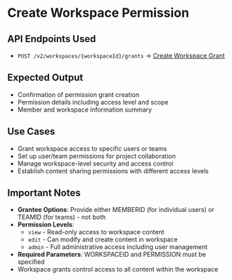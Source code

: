 # Create Workspace Permission

## API Endpoints Used

- `POST /v2/workspaces/{workspaceId}/grants` → [Create Workspace Grant](https://help.sigmacomputing.com/reference/createworkspacegrant)

## Expected Output

- Confirmation of permission grant creation
- Permission details including access level and scope
- Member and workspace information summary

## Use Cases

- Grant workspace access to specific users or teams
- Set up user/team permissions for project collaboration
- Manage workspace-level security and access control
- Establish content sharing permissions with different access levels

## Important Notes

- **Grantee Options**: Provide either MEMBERID (for individual users) or TEAMID (for teams) - not both
- **Permission Levels**: 
  - `view` - Read-only access to workspace content
  - `edit` - Can modify and create content in workspace  
  - `admin` - Full administrative access including user management
- **Required Parameters**: WORKSPACEID and PERMISSION must be specified
- Workspace grants control access to all content within the workspace